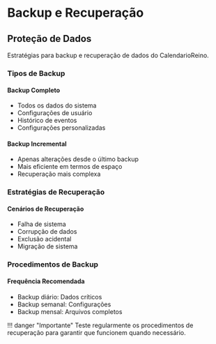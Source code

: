 # Backup e Recuperação

## Proteção de Dados

Estratégias para backup e recuperação de dados do CalendarioReino.

### Tipos de Backup

#### Backup Completo
- Todos os dados do sistema
- Configurações de usuário
- Histórico de eventos
- Configurações personalizadas

#### Backup Incremental
- Apenas alterações desde o último backup
- Mais eficiente em termos de espaço
- Recuperação mais complexa

### Estratégias de Recuperação

#### Cenários de Recuperação
- Falha de sistema
- Corrupção de dados
- Exclusão acidental
- Migração de sistema

### Procedimentos de Backup

#### Frequência Recomendada
- Backup diário: Dados críticos
- Backup semanal: Configurações
- Backup mensal: Arquivos completos

!!! danger "Importante"
    Teste regularmente os procedimentos de recuperação para garantir que funcionem quando necessário.
